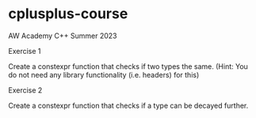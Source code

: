 # cplusplus-course
AW Academy C++ Summer 2023

Exercise 1

Create a constexpr function that checks if two types the same.  (Hint:  You do not need
any library functionality (i.e. headers) for this)

 

Exercise 2

Create a constexpr function that checks if a type can be decayed further.
